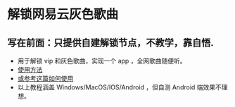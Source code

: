 # 解锁网易云灰色歌曲
## 写在前面：只提供自建解锁节点，不教学，靠自悟.
* 用于解锁 vip 和灰色歌曲，实现一个 app ，全网歌曲随便听。
* [使用方法](https://lolico.me/2020/03/23/%E8%A7%A3%E9%94%81%E7%BD%91%E6%98%93%E4%BA%91%E9%9F%B3%E4%B9%90/)
* [或参考这篇如何使用](https://merlinblog.xyz/wiki/neteasemusic.html)
* 以上教程涵盖 Windows/MacOS/IOS/Android ，但自测 Android 端效果不理想。
